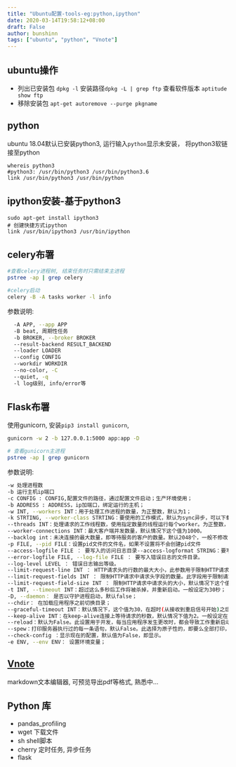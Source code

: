 ```yaml
---
title: "Ubuntu配置-tools-eg:python,ipython"
date: 2020-03-14T19:58:12+08:00
draft: False
author: bunshinn
tags: ["ubuntu", "python", "Vnote"]
---
```


## ubuntu操作

- 列出已安装包 `dpkg -l`  安装路径`dpkg -L | grep ftp`  查看软件版本 `aptitude  show ftp`  
- 移除安装包 `apt-get autoremove --purge pkgname`
## python  
ubuntu 18.04默认已安装python3, 运行输入`python`显示未安装， 将python3软链接至python   

	whereis python3
	#python3: /usr/bin/python3 /usr/bin/python3.6
	link /usr/bin/python3 /usr/bin/python

## ipython安装-基于python3    
	sudo apt-get install ipython3
	# 创建快捷方式ipython
	link /usr/bin/ipython3 /usr/bin/ipython

## celery布署
```sh
#查看celery进程树, 结束任务时只需结束主进程
pstree -ap | grep celery

#celery启动
celery -B -A tasks worker -l info
```
参数说明:
```sh
  -A APP, --app APP
  -B beat, 周期性任务
  -b BROKER, --broker BROKER
  --result-backend RESULT_BACKEND
  --loader LOADER
  --config CONFIG
  --workdir WORKDIR
  --no-color, -C
  --quiet, -q
  -l log级别, info/error等
```

## Flask布署  
使用gunicorn, 安装`pip3 install gunicorn`,
```sh
gunicorn -w 2 -b 127.0.0.1:5000 app:app -D

# 查看gunicorn主进程
pstree -ap | grep gunicorn
```
参数说明:
```sh
-w 处理进程数
-b 运⾏主机ip端⼝
-c CONFIG : CONFIG,配置⽂件的路径，通过配置⽂件启动；⽣产环境使⽤； 
​-b ADDRESS : ADDRESS，ip加端⼝，绑定运⾏的主机； 
​-w INT, --workers INT：⽤于处理⼯作进程的数量，为正整数，默认为1； 
​-k STRTING, --worker-class STRTING：要使⽤的⼯作模式，默认为sync异步，可以下载​eventlet和gevent并指定 
​--threads INT：处理请求的⼯作线程数，使⽤指定数量的线程运⾏每个worker。为正整数，默认为1。 
​--worker-connections INT：最⼤客户端并发数量，默认情况下这个值为1000。 
​--backlog int：未决连接的最⼤数量，即等待服务的客户的数量。默认2048个，⼀般不修改； 
​-p FILE, --pid FILE：设置pid⽂件的⽂件名，如果不设置将不会创建pid⽂件 
​--access-logfile FILE ： 要写⼊的访问⽇志⽬录--access-logformat STRING：要写⼊的访问⽇志格式 
​--error-logfile FILE, --log-file FILE ： 要写⼊错误⽇志的⽂件⽬录。 
​--log-level LEVEL ： 错误⽇志输出等级。 
​--limit-request-line INT ： HTTP请求头的⾏数的最⼤⼤⼩，此参数⽤于限制HTTP请求⾏的允​许⼤⼩，默认情况下，这个值为4094。值是0~8190的数字。 
​--limit-request-fields INT ： 限制HTTP请求中请求头字段的数量。此字段⽤于限制请求头字段的数量以防⽌DDOS攻击，默认情况下，这个值为100，这个值不能超过32768 
​--limit-request-field-size INT ： 限制HTTP请求中请求头的⼤⼩，默认情况下这个值为8190字节。值是⼀个整数或者0，当该值为0时，表示将对请求头⼤⼩不做限制 
​-t INT, --timeout INT：超过这么多秒后⼯作将被杀掉，并重新启动。⼀般设定为30秒； 
​-D, --daemon： 是否以守护进程启动，默认false； 
​--chdir： 在加载应⽤程序之前切换⽬录； 
​--graceful-timeout INT：默认情况下，这个值为30，在超时(从接收到重启信号开始)之后仍然活着的⼯作将被强⾏杀死；⼀般使⽤默认； 
​--keep-alive INT：在keep-alive连接上等待请求的秒数，默认情况下值为2。⼀般设定在1~5秒之间。 
​--reload：默认为False。此设置⽤于开发，每当应⽤程序发⽣更改时，都会导致⼯作重新启动。 
​--spew：打印服务器执⾏过的每⼀条语句，默认False。此选择为原⼦性的，即要么全部打印，要么全部不打印； 
​--check-config ：显示现在的配置，默认值为False，即显示。 
​-e ENV, --env ENV： 设置环境变量；
```

## [Vnote](https://github.com/tamlok/vnote/releases)

markdown文本编辑器, 可预览导出pdf等格式, 熟悉中...

## Python 库

- pandas_profiling 
- wget 下载文件
- sh shell脚本
- cherry 定时任务, 异步任务
- flask


